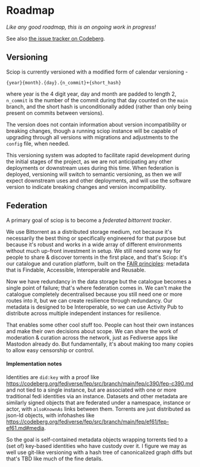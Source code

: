 # Roadmap

<div class="big-emphasis" markdown="1">

*Like any good roadmap,
this is an ongoing work in progress!*

See also [the issue tracker on Codeberg](https://codeberg.org/Safeguarding/sciop/issues).

</div>

## Versioning

Sciop is currently versioned with a modified form of calendar versioning - 

`{year}{month}.{day}.{n_commit}+{short_hash}`

where year is the 4 digit year, day and month are padded to length 2, 
`n_commit` is the number of the commit during that day counted on the `main` branch,
and the short hash is unconditionally added (rather than only being present on commits between versions).

The version does not contain information about version incompatibility or breaking changes,
though a running sciop instance will be capable of upgrading through all versions 
with migrations and adjustments to the `config` file, when needed.

This versioning system was adopted to facilitate rapid development during the initial stages of the project,
as we are not anticipating any other deployments or downstream uses during this time.
When federation is deployed, versioning will switch to semantic versioning,
as then we *will* expect downstream uses and other deployments,
and will use the software version to indicate breaking changes and version incompatibility.

## Federation

A primary goal of sciop is to become a *federated bittorrent tracker*.

We use Bittorrent as a distributed storage medium,
not because it's necessarily the best thing
or specifically engineered for that purpose
but because it's robust and works in a wide array of different environments
without much up-front investment in setup.
We still need some way for people
to share & discover torrents in the first place,
and that's Sciop:
it's our catalogue and curation platform,
built on the [FAIR principles][]:
metadata that is Findable, Accessible, Interoperable and Reusable.

Now we have redundancy in the data storage
but the catalogue becomes a single point of failure;
that's where federation comes in.
We can't make the catalogue completely decentralised
because you still need one or more routes into it,
but we can create resilience through redundancy.
Our metadata is designed to be Interoperable,
so we can use Activity Pub to distribute across
multiple independent instances for resilience.

That enables some other cool stuff too.
People can host their own instances and make their own decisions about scope.
We can share the work of moderation & curation across the network,
just as Fediverse apps like Mastodon already do.
But fundamentally,
it's about making too many copies to allow easy censorship or control.

[FAIR principles]: https://www.go-fair.org/fair-principles/

#### Implementation notes

Identities are `did:key` with a proof like
https://codeberg.org/fediverse/fep/src/branch/main/fep/c390/fep-c390.md
and not tied to a single instance,
but are associated with one or more traditional fedi identities via an instance.
Datasets and other metadata are similarly
signed objects that are federated under a namespace, instance or actor,
with `alsoKnownAs` links between them.
Torrents are just distributed as json-ld objects,
with infohashes like
https://codeberg.org/fediverse/fep/src/branch/main/fep/ef61/fep-ef61.md#media.

So the goal is self-contained metadata objects
wrapping torrents
tied to a (set of) key-based identities who have custody over it.
I figure we may as well use git-like versioning
with a hash tree of canonicalized graph diffs
but that's TBD like much of the fine details.
